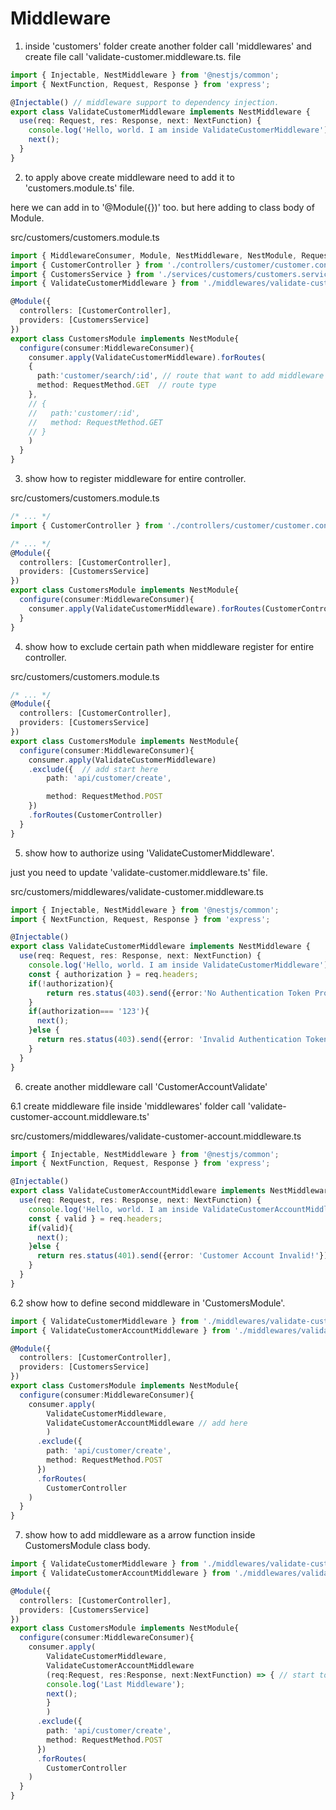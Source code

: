 # Middleware

1. inside 'customers' folder create another folder call 'middlewares' and create file call 'validate-customer.middleware.ts. file         

```ts
import { Injectable, NestMiddleware } from '@nestjs/common';
import { NextFunction, Request, Response } from 'express';

@Injectable() // middleware support to dependency injection.
export class ValidateCustomerMiddleware implements NestMiddleware {
  use(req: Request, res: Response, next: NextFunction) {
    console.log('Hello, world. I am inside ValidateCustomerMiddleware');
    next();
  }
}
```

2. to apply above create middleware need to add it to 'customers.module.ts' file.     

here we can add in to '@Module({})' too. but here adding to class body of Module.   

src/customers/customers.module.ts
```ts
import { MiddlewareConsumer, Module, NestMiddleware, NestModule, RequestMethod } from '@nestjs/common';
import { CustomerController } from './controllers/customer/customer.controller';
import { CustomersService } from './services/customers/customers.service';
import { ValidateCustomerMiddleware } from './middlewares/validate-customer.middleware';

@Module({
  controllers: [CustomerController],
  providers: [CustomersService]
})
export class CustomersModule implements NestModule{
  configure(consumer:MiddlewareConsumer){
    consumer.apply(ValidateCustomerMiddleware).forRoutes(
    {
      path:'customer/search/:id', // route that want to add middleware
      method: RequestMethod.GET  // route type
    },
    // {
    //   path:'customer/:id',
    //   method: RequestMethod.GET
    // }
    )
  }
}
```

3. show how to register middleware for entire controller.     

src/customers/customers.module.ts
```ts
/* ... */
import { CustomerController } from './controllers/customer/customer.controller';

/* ... */
@Module({
  controllers: [CustomerController],
  providers: [CustomersService]
})
export class CustomersModule implements NestModule{
  configure(consumer:MiddlewareConsumer){
    consumer.apply(ValidateCustomerMiddleware).forRoutes(CustomerController) // update here
  }
}
```

4. show how to exclude certain path when middleware register for entire controller.

src/customers/customers.module.ts
```ts
/* ... */
@Module({
  controllers: [CustomerController],
  providers: [CustomersService]
})
export class CustomersModule implements NestModule{
  configure(consumer:MiddlewareConsumer){
    consumer.apply(ValidateCustomerMiddleware)
    .exclude({  // add start here
        path: 'api/customer/create',

        method: RequestMethod.POST
    })
    .forRoutes(CustomerController) 
  }
}
```

5. show how to authorize using 'ValidateCustomerMiddleware'.  

just you need to update 'validate-customer.middleware.ts' file.

src/customers/middlewares/validate-customer.middleware.ts
```ts
import { Injectable, NestMiddleware } from '@nestjs/common';
import { NextFunction, Request, Response } from 'express';

@Injectable()
export class ValidateCustomerMiddleware implements NestMiddleware {
  use(req: Request, res: Response, next: NextFunction) {
    console.log('Hello, world. I am inside ValidateCustomerMiddleware');
    const { authorization } = req.headers;
    if(!authorization){
        return res.status(403).send({error:'No Authentication Token Provided'});
    }
    if(authorization=== '123'){
      next();
    }else {
      return res.status(403).send({error: 'Invalid Authentication Token Provided.'})
    }
  }
}
```

6. create another middleware call 'CustomerAccountValidate'   

6.1 create middleware file inside 'middlewares' folder call 'validate-customer-account.middleware.ts'   


src/customers/middlewares/validate-customer-account.middleware.ts
```ts
import { Injectable, NestMiddleware } from '@nestjs/common';
import { NextFunction, Request, Response } from 'express';

@Injectable() 
export class ValidateCustomerAccountMiddleware implements NestMiddleware {
  use(req: Request, res: Response, next: NextFunction) {
    console.log('Hello, world. I am inside ValidateCustomerAccountMiddleware');
    const { valid } = req.headers;
    if(valid){
      next();
    }else {
      return res.status(401).send({error: 'Customer Account Invalid!'})
    }
  }
}
```

6.2 show how to define second middleware in 'CustomersModule'.   

```ts
import { ValidateCustomerMiddleware } from './middlewares/validate-customer.middleware';
import { ValidateCustomerAccountMiddleware } from './middlewares/validate-customer-account.middleware';

@Module({
  controllers: [CustomerController],
  providers: [CustomersService]
})
export class CustomersModule implements NestModule{
  configure(consumer:MiddlewareConsumer){
    consumer.apply(
        ValidateCustomerMiddleware,
        ValidateCustomerAccountMiddleware // add here
        )
      .exclude({
        path: 'api/customer/create',
        method: RequestMethod.POST
      })
      .forRoutes(
        CustomerController
    )
  }
}
```

7. show how to add middleware as a arrow function inside CustomersModule class body.   

```ts
import { ValidateCustomerMiddleware } from './middlewares/validate-customer.middleware';
import { ValidateCustomerAccountMiddleware } from './middlewares/validate-customer-account.middleware';

@Module({
  controllers: [CustomerController],
  providers: [CustomersService]
})
export class CustomersModule implements NestModule{
  configure(consumer:MiddlewareConsumer){
    consumer.apply(
        ValidateCustomerMiddleware,
        ValidateCustomerAccountMiddleware 
        (req:Request, res:Response, next:NextFunction) => { // start to add from here.
        console.log('Last Middleware');
        next();
        }
        )
      .exclude({
        path: 'api/customer/create',
        method: RequestMethod.POST
      })
      .forRoutes(
        CustomerController
    )
  }
}
```